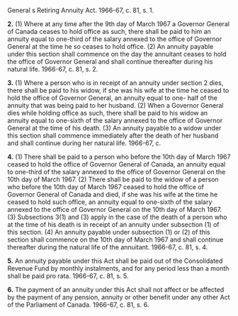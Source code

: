 General s Retiring Annuity Act. 1966-67, c. 81,
s. 1.

**2.** (1) Where at any time after the 9th day
of March 1967 a Governor General of Canada
ceases to hold office as such, there shall be
paid to him an annuity equal to one-third of
the salary annexed to the office of Governor
General at the time he so ceases to hold
office.
(2) An annuity payable under this section
shall commence on the day the annuitant
ceases to hold the office of Governor General
and shall continue thereafter during his
natural life. 1966-67, c. 81, s. 2.

**3.** (1) Where a person who is in receipt of
an annuity under section 2 dies, there shall
be paid to his widow, if she was his wife at
the time he ceased to hold the office of
Governor General, an annuity equal to one-
half of the annuity that was being paid to
her husband.
(2) When a Governor General dies while
holding office as such, there shall be paid to
his widow an annuity equal to one-sixth of
the salary annexed to the office of Governor
General at the time of his death.
(3) An annuity payable to a widow under
this section shall commence immediately after
the death of her husband and shall continue
during her natural life. 1966-67, c.

**4.** (1) There shall be paid to a person who
before the 10th day of March 1967 ceased to
hold the office of Governor General of
Canada, an annuity equal to one-third of the
salary annexed to the office of Governor
General on the 10th day of March 1967.
(2) There shall be paid to the widow of a
person who before the 10th day of March 1967
ceased to hold the office of Governor General
of Canada and died, if she was his wife at the
time he ceased to hold such office, an annuity
equal to one-sixth of the salary annexed to
the office of Governor General on the 10th
day of March 1967.
(3) Subsections 3(1) and (3) apply in the
case of the death of a person who at the time
of his death is in receipt of an annuity under
subsection (1) of this section.
(4) An annuity payable under subsection
(1) or (2) of this section shall commence on
the 10th day of March 1967 and shall continue
thereafter during the natural life of the
annuitant. 1966-67, c. 81, s. 4.

**5.** An annuity payable under this Act shall
be paid out of the Consolidated Revenue
Fund by monthly instalments, and for any
period less than a month shall be paid pro
rata. 1966-67, c. 81, s. 5.

**6.** The payment of an annuity under this
Act shall not affect or be affected by the
payment of any pension, annuity or other
benefit under any other Act of the Parliament
of Canada. 1966-67, c. 81, s. 6.
